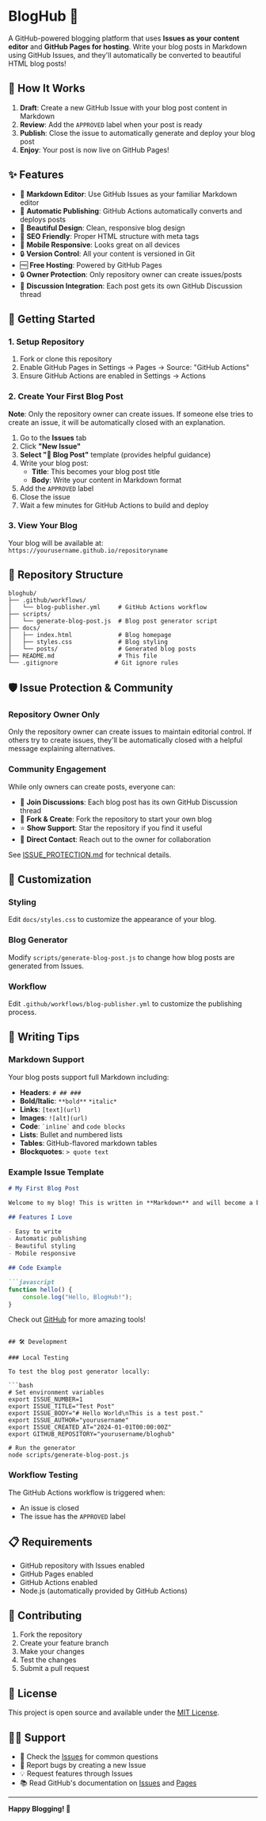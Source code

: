 # BlogHub 📝

A GitHub-powered blogging platform that uses **Issues as your content editor** and **GitHub Pages for hosting**. Write your blog posts in Markdown using GitHub Issues, and they'll automatically be converted to beautiful HTML blog posts!

## 🚀 How It Works

1. **Draft**: Create a new GitHub Issue with your blog post content in Markdown
2. **Review**: Add the `APPROVED` label when your post is ready
3. **Publish**: Close the issue to automatically generate and deploy your blog post
4. **Enjoy**: Your post is now live on GitHub Pages!

## ✨ Features

- 📝 **Markdown Editor**: Use GitHub Issues as your familiar Markdown editor
- 🤖 **Automatic Publishing**: GitHub Actions automatically converts and deploys posts
- 🎨 **Beautiful Design**: Clean, responsive blog design
- 🔗 **SEO Friendly**: Proper HTML structure with meta tags
- 📱 **Mobile Responsive**: Looks great on all devices
- 🔒 **Version Control**: All your content is versioned in Git
- 🆓 **Free Hosting**: Powered by GitHub Pages
- 🔒 **Owner Protection**: Only repository owner can create issues/posts
- 💬 **Discussion Integration**: Each post gets its own GitHub Discussion thread

## 🎯 Getting Started

### 1. Setup Repository

1. Fork or clone this repository
2. Enable GitHub Pages in Settings → Pages → Source: "GitHub Actions"
3. Ensure GitHub Actions are enabled in Settings → Actions

### 2. Create Your First Blog Post

**Note**: Only the repository owner can create issues. If someone else tries to create an issue, it will be automatically closed with an explanation.

1. Go to the **Issues** tab
2. Click **"New Issue"**
3. **Select "📝 Blog Post"** template (provides helpful guidance)
4. Write your blog post:
   - **Title**: This becomes your blog post title
   - **Body**: Write your content in Markdown format
4. Add the `APPROVED` label
5. Close the issue
6. Wait a few minutes for GitHub Actions to build and deploy

### 3. View Your Blog

Your blog will be available at: `https://yourusername.github.io/repositoryname`

## 📁 Repository Structure

```
bloghub/
├── .github/workflows/
│   └── blog-publisher.yml     # GitHub Actions workflow
├── scripts/
│   └── generate-blog-post.js  # Blog post generator script  
├── docs/
│   ├── index.html             # Blog homepage
│   ├── styles.css             # Blog styling
│   └── posts/                 # Generated blog posts
├── README.md                  # This file
└── .gitignore                # Git ignore rules
```

## 🛡️ Issue Protection & Community

### Repository Owner Only
Only the repository owner can create issues to maintain editorial control. If others try to create issues, they'll be automatically closed with a helpful message explaining alternatives.

### Community Engagement
While only owners can create posts, everyone can:
- 💬 **Join Discussions**: Each blog post has its own GitHub Discussion thread
- 🍴 **Fork & Create**: Fork the repository to start your own blog
- ⭐ **Show Support**: Star the repository if you find it useful
- 📧 **Direct Contact**: Reach out to the owner for collaboration

See [ISSUE_PROTECTION.md](ISSUE_PROTECTION.md) for technical details.

## 🔧 Customization

### Styling

Edit `docs/styles.css` to customize the appearance of your blog.

### Blog Generator

Modify `scripts/generate-blog-post.js` to change how blog posts are generated from Issues.

### Workflow

Edit `.github/workflows/blog-publisher.yml` to customize the publishing process.

## 📖 Writing Tips

### Markdown Support

Your blog posts support full Markdown including:

- **Headers**: `# ## ###`
- **Bold/Italic**: `**bold**` `*italic*`
- **Links**: `[text](url)`
- **Images**: `![alt](url)`
- **Code**: `` `inline` `` and ```code blocks```
- **Lists**: Bullet and numbered lists
- **Tables**: GitHub-flavored markdown tables
- **Blockquotes**: `> quote text`

### Example Issue Template

```markdown
# My First Blog Post

Welcome to my blog! This is written in **Markdown** and will become a beautiful HTML blog post.

## Features I Love

- Easy to write
- Automatic publishing  
- Beautiful styling
- Mobile responsive

## Code Example

```javascript
function hello() {
    console.log("Hello, BlogHub!");
}
```

Check out [GitHub](https://github.com) for more amazing tools!
```

## 🛠️ Development

### Local Testing

To test the blog post generator locally:

```bash
# Set environment variables
export ISSUE_NUMBER=1
export ISSUE_TITLE="Test Post"
export ISSUE_BODY="# Hello World\nThis is a test post."
export ISSUE_AUTHOR="yourusername"  
export ISSUE_CREATED_AT="2024-01-01T00:00:00Z"
export GITHUB_REPOSITORY="yourusername/bloghub"

# Run the generator
node scripts/generate-blog-post.js
```

### Workflow Testing

The GitHub Actions workflow is triggered when:
- An issue is closed
- The issue has the `APPROVED` label

## 📋 Requirements

- GitHub repository with Issues enabled
- GitHub Pages enabled
- GitHub Actions enabled
- Node.js (automatically provided by GitHub Actions)

## 🤝 Contributing

1. Fork the repository
2. Create your feature branch
3. Make your changes
4. Test the changes
5. Submit a pull request

## 📄 License

This project is open source and available under the [MIT License](LICENSE).

## 🙋‍♂️ Support

- 📖 Check the [Issues](../../issues) for common questions
- 🐛 Report bugs by creating a new Issue
- 💡 Request features through Issues
- 📚 Read GitHub's documentation on [Issues](https://docs.github.com/en/issues) and [Pages](https://docs.github.com/en/pages)

---

**Happy Blogging! 🎉**